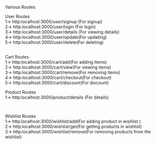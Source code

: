 Various Routes

User Routes
<br>
1-> http:localhost:3000/user/signup (For signup)
<br>
2-> http:localhost:3000/user/login (For login)
<br>
3-> http:localhost:3000/user/details (For viewing details)
<br>
4-> http:localhost:3000/user/update(For updating)
<br>
5-> http:localhost:3000/user/delete(For deleting)
<br>
<br>

Cart Routes
<br>
1-> http:localhost:3000/cart/add(For adding items)
<br>
2-> http:localhost:3000/cart/view(For viewing items)
<br>
3-> http:localhost:3000/cart/remove(For removing items)
<br>
4-> http:localhost:3000/cart/checkout(For checkout)
<br>
5-> http:localhost:3000/cart/discount(For discount)

Product Routes
<br>
1-> http:localhost:3000/product/details (For details)

<br>

Wishlist Routes
<br>
1-> http:localhost:3000/wishlist/add(For adding product in wishlist )
<br>
2-> http:localhost:3000/wishlist/get(For getting products in wishlist)
<br>
3-> http:localhost:3000/wishlist/remove(For removing products from the wishlist)

